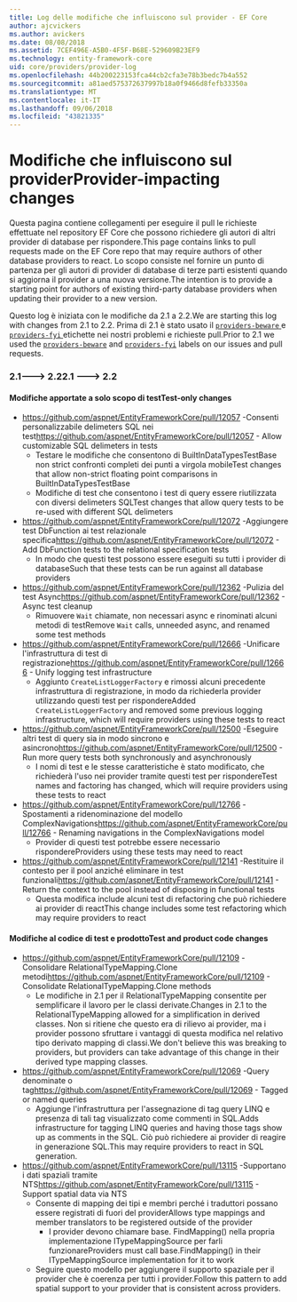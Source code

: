 ```yaml
---
title: Log delle modifiche che influiscono sul provider - EF Core
author: ajcvickers
ms.author: avickers
ms.date: 08/08/2018
ms.assetid: 7CEF496E-A5B0-4F5F-B68E-529609B23EF9
ms.technology: entity-framework-core
uid: core/providers/provider-log
ms.openlocfilehash: 44b200223153fca44cb2cfa3e78b3bedc7b4a552
ms.sourcegitcommit: a81aed575372637997b18a0f9466d8fefb33350a
ms.translationtype: MT
ms.contentlocale: it-IT
ms.lasthandoff: 09/06/2018
ms.locfileid: "43821335"
---
```

# <a name="provider-impacting-changes"></a><span data-ttu-id="71b0d-102">Modifiche che influiscono sul provider</span><span class="sxs-lookup"><span data-stu-id="71b0d-102">Provider-impacting changes</span></span>

<span data-ttu-id="71b0d-103">Questa pagina contiene collegamenti per eseguire il pull le richieste effettuate nel repository EF Core che possono richiedere gli autori di altri provider di database per rispondere.</span><span class="sxs-lookup"><span data-stu-id="71b0d-103">This page contains links to pull requests made on the EF Core repo that may require authors of other database providers to react.</span></span> <span data-ttu-id="71b0d-104">Lo scopo consiste nel fornire un punto di partenza per gli autori di provider di database di terze parti esistenti quando si aggiorna il provider a una nuova versione.</span><span class="sxs-lookup"><span data-stu-id="71b0d-104">The intention is to provide a starting point for authors of existing third-party database providers when updating their provider to a new version.</span></span>

<span data-ttu-id="71b0d-105">Questo log è iniziata con le modifiche da 2.1 a 2.2.</span><span class="sxs-lookup"><span data-stu-id="71b0d-105">We are starting this log with changes from 2.1 to 2.2.</span></span> <span data-ttu-id="71b0d-106">Prima di 2.1 è stato usato il [ `providers-beware` ](https://github.com/aspnet/EntityFrameworkCore/labels/providers-beware) e [ `providers-fyi` ](https://github.com/aspnet/EntityFrameworkCore/labels/providers-fyi) etichette nei nostri problemi e richieste pull.</span><span class="sxs-lookup"><span data-stu-id="71b0d-106">Prior to 2.1 we used the [`providers-beware`](https://github.com/aspnet/EntityFrameworkCore/labels/providers-beware) and [`providers-fyi`](https://github.com/aspnet/EntityFrameworkCore/labels/providers-fyi) labels on our issues and pull requests.</span></span>

### <a name="21-----22"></a><span data-ttu-id="71b0d-107">2.1---> 2.2</span><span class="sxs-lookup"><span data-stu-id="71b0d-107">2.1 ---> 2.2</span></span>

#### <a name="test-only-changes"></a><span data-ttu-id="71b0d-108">Modifiche apportate a solo scopo di test</span><span class="sxs-lookup"><span data-stu-id="71b0d-108">Test-only changes</span></span>

* <span data-ttu-id="71b0d-109">https://github.com/aspnet/EntityFrameworkCore/pull/12057 -Consenti personalizzabile delimeters SQL nei test</span><span class="sxs-lookup"><span data-stu-id="71b0d-109">https://github.com/aspnet/EntityFrameworkCore/pull/12057 - Allow customizable SQL delimeters in tests</span></span>
  * <span data-ttu-id="71b0d-110">Testare le modifiche che consentono di BuiltInDataTypesTestBase non strict confronti completi dei punti a virgola mobile</span><span class="sxs-lookup"><span data-stu-id="71b0d-110">Test changes that allow non-strict floating point comparisons in BuiltInDataTypesTestBase</span></span>
  * <span data-ttu-id="71b0d-111">Modifiche di test che consentono i test di query essere riutilizzata con diversi delimeters SQL</span><span class="sxs-lookup"><span data-stu-id="71b0d-111">Test changes that allow query tests to be re-used with different SQL delimeters</span></span>
* <span data-ttu-id="71b0d-112">https://github.com/aspnet/EntityFrameworkCore/pull/12072 -Aggiungere test DbFunction ai test relazionale specifica</span><span class="sxs-lookup"><span data-stu-id="71b0d-112">https://github.com/aspnet/EntityFrameworkCore/pull/12072 - Add DbFunction tests to the relational specification tests</span></span>
  * <span data-ttu-id="71b0d-113">In modo che questi test possono essere eseguiti su tutti i provider di database</span><span class="sxs-lookup"><span data-stu-id="71b0d-113">Such that these tests can be run against all database providers</span></span>
* <span data-ttu-id="71b0d-114">https://github.com/aspnet/EntityFrameworkCore/pull/12362 -Pulizia del test Async</span><span class="sxs-lookup"><span data-stu-id="71b0d-114">https://github.com/aspnet/EntityFrameworkCore/pull/12362 - Async test cleanup</span></span>
  * <span data-ttu-id="71b0d-115">Rimuovere `Wait` chiamate, non necessari async e rinominati alcuni metodi di test</span><span class="sxs-lookup"><span data-stu-id="71b0d-115">Remove `Wait` calls, unneeded async, and renamed some test methods</span></span>
* <span data-ttu-id="71b0d-116">https://github.com/aspnet/EntityFrameworkCore/pull/12666 -Unificare l'infrastruttura di test di registrazione</span><span class="sxs-lookup"><span data-stu-id="71b0d-116">https://github.com/aspnet/EntityFrameworkCore/pull/12666 - Unify logging test infrastructure</span></span>
  * <span data-ttu-id="71b0d-117">Aggiunto `CreateListLoggerFactory` e rimossi alcuni precedente infrastruttura di registrazione, in modo da richiederla provider utilizzando questi test per rispondere</span><span class="sxs-lookup"><span data-stu-id="71b0d-117">Added `CreateListLoggerFactory` and removed some previous logging infrastructure, which will require providers using these tests to react</span></span>
* <span data-ttu-id="71b0d-118">https://github.com/aspnet/EntityFrameworkCore/pull/12500 -Eseguire altri test di query sia in modo sincrono e asincrono</span><span class="sxs-lookup"><span data-stu-id="71b0d-118">https://github.com/aspnet/EntityFrameworkCore/pull/12500 - Run more query tests both synchronously and asynchronously</span></span>
  * <span data-ttu-id="71b0d-119">I nomi di test e le stesse caratteristiche è stato modificato, che richiederà l'uso nei provider tramite questi test per rispondere</span><span class="sxs-lookup"><span data-stu-id="71b0d-119">Test names and factoring has changed, which will require providers using these tests to react</span></span>
* <span data-ttu-id="71b0d-120">https://github.com/aspnet/EntityFrameworkCore/pull/12766 -Spostamenti a ridenominazione del modello ComplexNavigations</span><span class="sxs-lookup"><span data-stu-id="71b0d-120">https://github.com/aspnet/EntityFrameworkCore/pull/12766 - Renaming navigations in the ComplexNavigations model</span></span>
  * <span data-ttu-id="71b0d-121">Provider di questi test potrebbe essere necessario rispondere</span><span class="sxs-lookup"><span data-stu-id="71b0d-121">Providers using these tests may need to react</span></span>
* <span data-ttu-id="71b0d-122">https://github.com/aspnet/EntityFrameworkCore/pull/12141 -Restituire il contesto per il pool anziché eliminare in test funzionali</span><span class="sxs-lookup"><span data-stu-id="71b0d-122">https://github.com/aspnet/EntityFrameworkCore/pull/12141 - Return the context to the pool instead of disposing in functional tests</span></span>
  * <span data-ttu-id="71b0d-123">Questa modifica include alcuni test di refactoring che può richiedere ai provider di react</span><span class="sxs-lookup"><span data-stu-id="71b0d-123">This change includes some test refactoring which may require providers to react</span></span>


#### <a name="test-and-product-code-changes"></a><span data-ttu-id="71b0d-124">Modifiche al codice di test e prodotto</span><span class="sxs-lookup"><span data-stu-id="71b0d-124">Test and product code changes</span></span>

* <span data-ttu-id="71b0d-125">https://github.com/aspnet/EntityFrameworkCore/pull/12109 -Consolidare RelationalTypeMapping.Clone metodi</span><span class="sxs-lookup"><span data-stu-id="71b0d-125">https://github.com/aspnet/EntityFrameworkCore/pull/12109 - Consolidate RelationalTypeMapping.Clone methods</span></span>
  * <span data-ttu-id="71b0d-126">Le modifiche in 2.1 per il RelationalTypeMapping consentite per semplificare il lavoro per le classi derivate.</span><span class="sxs-lookup"><span data-stu-id="71b0d-126">Changes in 2.1 to the RelationalTypeMapping allowed for a simplification in derived classes.</span></span> <span data-ttu-id="71b0d-127">Non si ritiene che questo era di rilievo ai provider, ma i provider possono sfruttare i vantaggi di questa modifica nel relativo tipo derivato mapping di classi.</span><span class="sxs-lookup"><span data-stu-id="71b0d-127">We don't believe this was breaking to providers, but providers can take advantage of this change in their derived type mapping classes.</span></span>
* <span data-ttu-id="71b0d-128">https://github.com/aspnet/EntityFrameworkCore/pull/12069 -Query denominate o tag</span><span class="sxs-lookup"><span data-stu-id="71b0d-128">https://github.com/aspnet/EntityFrameworkCore/pull/12069 - Tagged or named queries</span></span>
  * <span data-ttu-id="71b0d-129">Aggiunge l'infrastruttura per l'assegnazione di tag query LINQ e presenza di tali tag visualizzato come commenti in SQL.</span><span class="sxs-lookup"><span data-stu-id="71b0d-129">Adds infrastructure for tagging LINQ queries and having those tags show up as comments in the SQL.</span></span> <span data-ttu-id="71b0d-130">Ciò può richiedere ai provider di reagire in generazione SQL.</span><span class="sxs-lookup"><span data-stu-id="71b0d-130">This may require providers to react in SQL generation.</span></span>
* <span data-ttu-id="71b0d-131">https://github.com/aspnet/EntityFrameworkCore/pull/13115 -Supportano i dati spaziali tramite NTS</span><span class="sxs-lookup"><span data-stu-id="71b0d-131">https://github.com/aspnet/EntityFrameworkCore/pull/13115 - Support spatial data via NTS</span></span>
  * <span data-ttu-id="71b0d-132">Consente di mapping dei tipi e membri perché i traduttori possano essere registrati di fuori del provider</span><span class="sxs-lookup"><span data-stu-id="71b0d-132">Allows type mappings and member translators to be registered outside of the provider</span></span>
    * <span data-ttu-id="71b0d-133">I provider devono chiamare base. FindMapping() nella propria implementazione ITypeMappingSource per farli funzionare</span><span class="sxs-lookup"><span data-stu-id="71b0d-133">Providers must call base.FindMapping() in their ITypeMappingSource implementation for it to work</span></span>
  * <span data-ttu-id="71b0d-134">Seguire questo modello per aggiungere il supporto spaziale per il provider che è coerenza per tutti i provider.</span><span class="sxs-lookup"><span data-stu-id="71b0d-134">Follow this pattern to add spatial support to your provider that is consistent across providers.</span></span>

